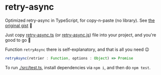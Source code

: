 # retry-async

Optimized retry-async in TypeScript, for copy-n-paste (no library). See [the original gist](https://gist.github.com/vitaly-t/6e3d285854d882b1618c7e435df164c4) 📝

Just copy [retry-async.ts](./src/retry-async.ts) (or [retry-async.js](./src/retry-async.js)) file into your project, and you're good to go 🚀

Function `retryAsync` there is self-explanatory, and that is all you need 😉

```js
retryAsync(retrier : Function, options : Object) => Promise
```

To run [./src/test.ts](./src/test.ts), install dependencies via `npm i`, and then do `npm test`.
